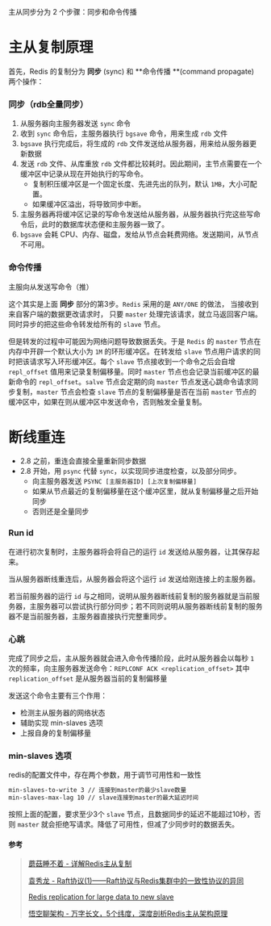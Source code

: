 主从同步分为 2 个步骤：同步和命令传播



# 主从复制原理

首先，Redis 的复制分为 **同步** (sync) 和 **命令传播 **(command propagate) 两个操作：

 

### 同步（rdb全量同步）

1. 从服务器向主服务器发送 `sync` 命令
2. 收到 `sync` 命令后，主服务器执行 `bgsave` 命令，用来生成 `rdb` 文件
4. `bgsave` 执行完成后，将生成的 `rdb` 文件发送给从服务器，用来给从服务器更新数据
4. 发送 `rdb` 文件、从库重放 `rdb` 文件都比较耗时。因此期间，主节点需要在一个缓冲区中记录从现在开始执行的写命令。
   - 复制积压缓冲区是一个固定长度、先进先出的队列，默认 `1MB`，大小可配置。
   - 如果缓冲区溢出，将导致同步中断。
5. 主服务器再将缓冲区记录的写命令发送给从服务器，从服务器执行完这些写命令后，此时的数据库状态便和主服务器一致了。
6. `bgsave` 会耗 CPU、内存、磁盘，发给从节点会耗费网络。发送期间，从节点不可用。



### 命令传播

主服向从发送写命令（推）

这个其实是上面 **同步** 部分的第3步。`Redis` 采用的是 `ANY/ONE` 的做法， 当接收到来自客户端的数据更改请求时， 只要 `master` 处理完该请求，就立马返回客户端。同时异步的把这些命令转发给所有的 `slave` 节点。

但是转发的过程中可能因为网络问题导致数据丢失。于是 `Redis` 的 `master` 节点在内存中开辟一个默认大小为 `1M` 的环形缓冲区。在转发给 `slave` 节点用户请求的同时把该请求写入环形缓冲区。每个 `slave` 节点接收到一个命令之后会自增 `repl_offset` 值用来记录复制偏移量。同时 `master` 节点也会记录当前缓冲区的最新命令的 `repl_offset`。`salve` 节点会定期的向 `master` 节点发送心跳命令请求同步复制，`master` 节点会检查 `slave` 节点的复制偏移量是否在当前 `master` 节点的缓冲区中，如果在则从缓冲区中发送命令，否则触发全量复制。





# 断线重连
- 2.8 之前，重连会直接全量重新同步数据
- 2.8 开始，用 `psync` 代替 `sync`，以实现同步进度检查，以及部分同步。
    - 向主服务器发送 `PSYNC [主服务器ID] [上次复制偏移量]`
    - 如果从节点最近的复制偏移量在这个缓冲区里，就从复制偏移量之后开始同步
    - 否则还是全量同步



### Run id

在进行初次复制时，主服务器将会将自己的运行 `id` 发送给从服务器，让其保存起来。

当从服务器断线重连后，从服务器会将这个运行 `id` 发送给刚连接上的主服务器。

若当前服务器的运行 `id` 与之相同，说明从服务器断线前复制的服务器就是当前服务器，主服务器可以尝试执行部分同步；若不同则说明从服务器断线前复制的服务器不是当前服务器，主服务器直接执行完整重同步。



### 心跳

完成了同步之后，主从服务器就会进入命令传播阶段，此时从服务器会以每秒 `1` 次的频率，向主服务器发送命令：`REPLCONF ACK <replication_offset>` 
其中 `replication_offset` 是从服务器当前的复制偏移量

发送这个命令主要有三个作用：
- 检测主从服务器的网络状态
- 辅助实现 min-slaves 选项
- 上报自身的复制偏移量



### min-slaves 选项

redis的配置文件中，存在两个参数，用于调节可用性和一致性

```bash
min-slaves-to-write 3 // 连接到master的最少slave数量
min-slaves-max-lag 10 // slave连接到master的最大延迟时间
```

按照上面的配置，要求至少3个 `slave` 节点，且数据同步的延迟不能超过10秒，否则 `master` 就会拒绝写请求。降低了可用性，但减了少同步时的数据丢失。



#### 参考

> [蘑菇睡不着 - 详解Redis主从复制](https://segmentfault.com/a/1190000040248346)
>
> [袁秀龙 - Raft协议(1)——Raft协议与Redis集群中的一致性协议的异同](https://zhuanlan.zhihu.com/p/112651338)
>
> [Redis replication for large data to new slave](https://stackoverflow.com/questions/58624963/redis-replication-for-large-data-to-new-slave)
>
> [悟空聊架构 - 万字长文，5个纬度，深度剖析Redis主从架构原理](https://mp.weixin.qq.com/s/kNrcwKPD76Pm-WyFozGw9A)

